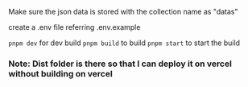 Make sure the json data is stored with the collection name as "datas"

create a .env file referring .env.example

`pnpm dev` for dev build
`pnpm build` to build
`pnpm start` to start the build


### Note: Dist folder is there so that I can deploy it on vercel without building on vercel
